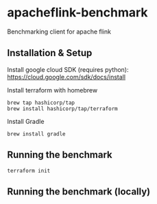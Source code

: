 # apacheflink-benchmark
Benchmarking client for apache flink


## Installation & Setup

Install google cloud SDK (requires python):
https://cloud.google.com/sdk/docs/install

Install terraform with homebrew
```
brew tap hashicorp/tap
brew install hashicorp/tap/terraform
```

Install Gradle
```
brew install gradle
```

## Running the benchmark
```
terraform init
```

## Running the benchmark (locally)